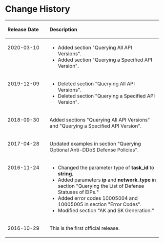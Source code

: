 # Change History<a name="antiddos_02_0034"></a>

<a name="table63136454111444"></a>
<table><thead align="left"><tr id="en-us_topic_0040422987_row2942532716410"><th class="cellrowborder" valign="top" width="27.33%" id="mcps1.1.3.1.1"><p id="en-us_topic_0040422987_p5627845516410"><a name="en-us_topic_0040422987_p5627845516410"></a><a name="en-us_topic_0040422987_p5627845516410"></a><strong id="b124071778"><a name="b124071778"></a><a name="b124071778"></a>Release Date</strong></p>
</th>
<th class="cellrowborder" valign="top" width="72.67%" id="mcps1.1.3.1.2"><p id="en-us_topic_0040422987_p2382284816410"><a name="en-us_topic_0040422987_p2382284816410"></a><a name="en-us_topic_0040422987_p2382284816410"></a><strong id="en-us_topic_0040422987_b3316380216410"><a name="en-us_topic_0040422987_b3316380216410"></a><a name="en-us_topic_0040422987_b3316380216410"></a>Description</strong></p>
</th>
</tr>
</thead>
<tbody><tr id="row14362125124"><td class="cellrowborder" valign="top" width="27.33%" headers="mcps1.1.3.1.1 "><p id="p9363051214"><a name="p9363051214"></a><a name="p9363051214"></a>2020-03-10</p>
</td>
<td class="cellrowborder" valign="top" width="72.67%" headers="mcps1.1.3.1.2 "><a name="ul1077692710211"></a><a name="ul1077692710211"></a><ul id="ul1077692710211"><li>Added section "Querying All API Versions".</li><li>Added section "Querying a Specified API Version".</li></ul>
</td>
</tr>
<tr id="row11697153312367"><td class="cellrowborder" valign="top" width="27.33%" headers="mcps1.1.3.1.1 "><p id="p15697123310362"><a name="p15697123310362"></a><a name="p15697123310362"></a>2019-12-09</p>
</td>
<td class="cellrowborder" valign="top" width="72.67%" headers="mcps1.1.3.1.2 "><a name="ul198011271371"></a><a name="ul198011271371"></a><ul id="ul198011271371"><li>Deleted section "Querying All API Versions".</li><li>Deleted section "Querying a Specified API Version".</li></ul>
</td>
</tr>
<tr id="row1175522819385"><td class="cellrowborder" valign="top" width="27.33%" headers="mcps1.1.3.1.1 "><p id="p6988417195812"><a name="p6988417195812"></a><a name="p6988417195812"></a>2018-09-30</p>
</td>
<td class="cellrowborder" valign="top" width="72.67%" headers="mcps1.1.3.1.2 "><p id="p14566849123511"><a name="p14566849123511"></a><a name="p14566849123511"></a>Added sections "Querying All API Versions" and "Querying a Specified API Version".</p>
</td>
</tr>
<tr id="row32105225152214"><td class="cellrowborder" valign="top" width="27.33%" headers="mcps1.1.3.1.1 "><p id="p13357488152214"><a name="p13357488152214"></a><a name="p13357488152214"></a>2017-04-28</p>
</td>
<td class="cellrowborder" valign="top" width="72.67%" headers="mcps1.1.3.1.2 "><p id="p49257083152447"><a name="p49257083152447"></a><a name="p49257083152447"></a>Updated examples in section "Querying Optional Anti-DDoS Defense Policies".</p>
</td>
</tr>
<tr id="row18307222155211"><td class="cellrowborder" valign="top" width="27.33%" headers="mcps1.1.3.1.1 "><p id="p6490036155211"><a name="p6490036155211"></a><a name="p6490036155211"></a>2016-11-24</p>
</td>
<td class="cellrowborder" valign="top" width="72.67%" headers="mcps1.1.3.1.2 "><a name="ul1825788915596"></a><a name="ul1825788915596"></a><ul id="ul1825788915596"><li>Changed the parameter type of <span class="parmname" id="parmname9136676021527"><a name="parmname9136676021527"></a><a name="parmname9136676021527"></a><b>task_id</b></span> to <span class="uicontrol" id="uicontrol198576041715214"><a name="uicontrol198576041715214"></a><a name="uicontrol198576041715214"></a><b>string</b></span>.</li><li>Added parameters <span class="parmname" id="parmname210131544915234"><a name="parmname210131544915234"></a><a name="parmname210131544915234"></a><b>ip</b></span> and <span class="parmname" id="parmname164606454415234"><a name="parmname164606454415234"></a><a name="parmname164606454415234"></a><b>network_type</b></span> in section "Querying the List of Defense Statuses of EIPs."</li><li>Added error codes 10005004 and 10005005 in section "Error Codes".</li><li>Modified section "AK and SK Generation."</li></ul>
</td>
</tr>
<tr id="en-us_topic_0040422987_row5947359616410"><td class="cellrowborder" valign="top" width="27.33%" headers="mcps1.1.3.1.1 "><p id="en-us_topic_0040422987_p648803616410"><a name="en-us_topic_0040422987_p648803616410"></a><a name="en-us_topic_0040422987_p648803616410"></a>2016-10-29</p>
</td>
<td class="cellrowborder" valign="top" width="72.67%" headers="mcps1.1.3.1.2 "><p id="en-us_topic_0040422987_p1946537916410"><a name="en-us_topic_0040422987_p1946537916410"></a><a name="en-us_topic_0040422987_p1946537916410"></a>This is the first official release.</p>
</td>
</tr>
</tbody>
</table>

